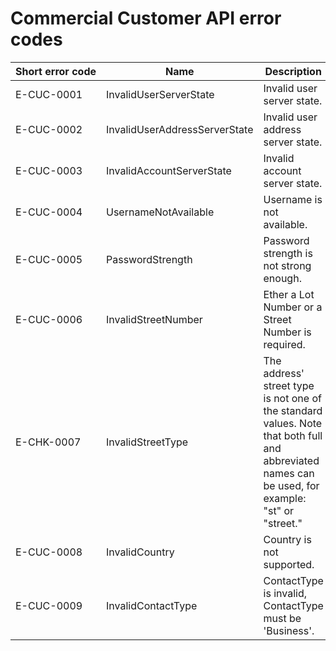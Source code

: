 # Commercial Customer API error codes

| Short&nbsp;error&nbsp;code | Name | Description |
| -------- | -------- | -------- |
| E-CUC-0001 | InvalidUserServerState | Invalid user server state. |
| E-CUC-0002 | InvalidUserAddressServerState | Invalid user address server state. |
| E-CUC-0003 | InvalidAccountServerState | Invalid account server state. |
| E-CUC-0004 | UsernameNotAvailable | Username is not available. |
| E-CUC-0005 | PasswordStrength | Password strength is not strong enough. |
| E-CUC-0006 | InvalidStreetNumber | Ether a Lot Number or a Street Number is required. |
| E-CHK-0007 | InvalidStreetType | The address' street type is not one of the standard values. Note that both full and abbreviated names can be used, for example: "st" or "street." |
| E-CUC-0008 | InvalidCountry | Country is not supported. |
| E-CUC-0009 | InvalidContactType | ContactType is invalid, ContactType must be 'Business'. |